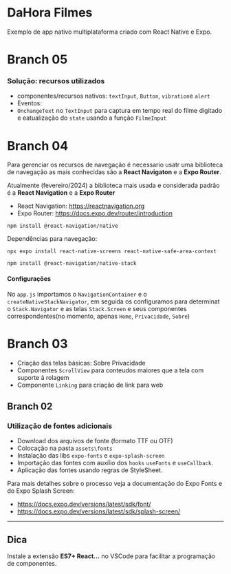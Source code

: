 # DaHora Filmes

Exemplo de app nativo multiplataforma criado com React Native e Expo.

# Branch 05

### Solução: recursos utilizados

- componentes/recursos nativos: `textInput`, `Button`, `vibration`e `alert`
- Eventos:
- `OnchangeText` no `TextInput` para captura em tempo real do filme digitado e eatualização do `state` usando a função `FilmeInput`

# Branch 04

Para gerenciar os recursos de navegação é necessario usatr uma biblioteca de navegação
as mais conhecidas são a **React Navigaton** e a **Expo Router**.

Atualmente (fevereiro/2024) a biblioteca mais usada e considerada padrão é a **React Navigation** e a **Expo Router**

- React Navigation: https://reactnavigation.org
- Expo Router: https://docs.expo.dev/router/introduction

`npm install @react-navigation/native`

Dependências para navegação:

`npx expo install react-native-screens react-native-safe-area-context`

`npm install @react-navigation/native-stack`

#### Configurações

No `app.js` importamos o `NavigationContainer` e o `createNativeStackNavigator`, em seguida os configuramos para determinat o `Stack.Navigator` e as telas `Stack.Screen` e seus componentes correspondentes(no momento, apenas `Home`, `Privacidade`, `Sobre`)

# Branch 03

- Criação das telas básicas: Sobre Privacidade
- Componentes `ScrollView` para conteudos maiores que a tela com suporte à rolagem
- Componente `Linking` para criação de link para web

## Branch 02

### Utilização de fontes adicionais

- Download dos arquivos de fonte (formato TTF ou OTF)
- Colocação na pasta `assets\fonts`
- Instalação das libs `expo-fonts` e `expo-splash-screen`
- Importação das fontes com auxílio dos `hooks` `useFonts` e `useCallback`.
- Aplicação das fontes usando regras de StyleSheet.

Para mais detalhes sobre o processo veja a documentação do Expo Fonts e do Expo Splash Screen:

- https://docs.expo.dev/versions/latest/sdk/font/
- https://docs.expo.dev/versions/latest/sdk/splash-screen/

---

## Dica

Instale a extensão **ES7+ React...** no VSCode para facilitar a programação de componentes.
